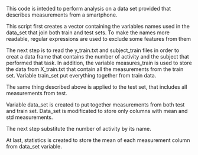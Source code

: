 This code is inteded to perform analysis on a data set
provided that describes measurements from a smartphone.

This script first creates a vector containing the variables names
used in the data_set that join both train and test sets. To make 
the names more readable, regular expressions are used to exclude
some features from them

The next step is to read the y_train.txt and subject_train files
in order to creat a data frame that contains the number of activity 
and the subject that performed that task. In addition, the variable
measures_train is used to store the data from X_train.txt that 
contain all the measurements from the train set. Variable train_set
put everything together from train data.

The same thing described above is applied to the test set, that includes
all measurements from test.

Variable data_set is created to put together measurements from both test
and train set. Data_set is modificated to store only columns with mean and
std measurements.

The next step substitute the number of activity by its name.

At last, statistics is created to store the mean of each measurement
column from data_set variable.
